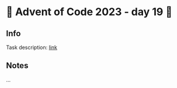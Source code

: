 # 🎄 Advent of Code 2023 - day 19 🎄

## Info

Task description: [link](https://adventofcode.com/2023/day/19)

## Notes

...